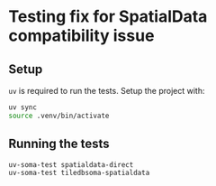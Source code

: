 # Testing fix for SpatialData compatibility issue

## Setup

`uv` is required to run the tests. Setup the project with:

```sh
uv sync
source .venv/bin/activate
```

## Running the tests

```sh
uv-soma-test spatialdata-direct
uv-soma-test tiledbsoma-spatialdata
```
